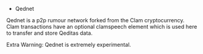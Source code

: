 * Qednet

Qednet is a p2p rumour network forked from the Clam cryptocurrency.
Clam transactions have an optional clamspeech element which is
used here to transfer and store Qeditas data.

Extra Warning: Qednet is extremely experimental.
